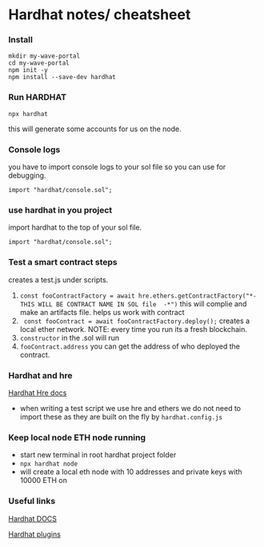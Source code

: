 
# Hardhat notes/ cheatsheet

### Install 

```
mkdir my-wave-portal
cd my-wave-portal
npm init -y
npm install --save-dev hardhat
```


### Run HARDHAT

```
npx hardhat
```

this will generate some accounts for us on the node.


### Console logs

you have to import console logs to your sol file so you can use for debugging. 

```
import "hardhat/console.sol";
```

### use hardhat in you project 

import hardhat to the top of your sol file. 

```
import "hardhat/console.sol";
```


###  Test a smart contract steps

creates a test.js under scripts. 

1.  `const fooContractFactory = await hre.ethers.getContractFactory("*- THIS WILL BE CONTRACT NAME IN SOL file  -*")` this will complie and make an artifacts file. helps us work with contract 
2. ` const fooContract = await fooContractFactory.deploy();` creates a local ether network. NOTE: every time you run its a fresh blockchain. 
3. `constructor`  in the .sol will run 
4.  `fooContract.address` you can get the address of who deployed the contract. 



### Hardhat and hre

[Hardhat Hre docs](https://hardhat.org/advanced/hardhat-runtime-environment?utm_source=buildspace.so&utm_medium=buildspace_project)

- when writing a test script we use hre and ethers we do not need to import these as they are built on the fly by `hardhat.config.js`
  




### Keep local node ETH node running
- start new terminal in root hardhat project folder 
- `npx hardhat node`
- will create a local eth node with 10 addresses and private keys with 10000 ETH on 




### Useful links
[Hardhat DOCS ](https://hardhat.org/getting-started)

[Hardhat plugins ](https://hardhat.org/plugins)

